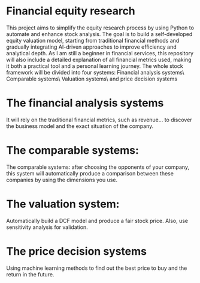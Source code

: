 # Financial equity research 
This project aims to simplify the equity research process by using Python to automate and enhance stock analysis. The goal is to build a self-developed equity valuation model, starting from traditional financial methods and gradually integrating AI-driven approaches to improve efficiency and analytical depth.
As I am still a beginner in financial services, this repository will also include a detailed explanation of all financial metrics used, making it both a practical tool and a personal learning journey.
The whole stock framework will be divided into four systems: Financial analysis systems\ Comparable systems\ Valuation systems\ and price decision systems
# The financial analysis systems 
It will rely on the traditional financial metrics, such as revenue... to discover the business model and the exact situation of the company.
# The comparable systems:
The comparable systems: after choosing the opponents of your company, this system will automatically produce a comparison between these companies by using the dimensions you use.
# The valuation system:
Automatically build a DCF model and produce a fair stock price. Also, use sensitivity analysis for validation.
# The price decision systems
Using machine learning methods to find out the best price to buy and the return in the future.
